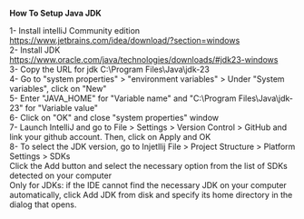 **How To Setup Java JDK**

1- Install intelliJ Community edition<br>
    https://www.jetbrains.com/idea/download/?section=windows<br>
2- Install JDK <br>
    https://www.oracle.com/java/technologies/downloads/#jdk23-windows<br>
3- Copy the URL for jdk C:\Program Files\Java\jdk-23<br>
4- Go to "system properties" > "environment variables" > Under "System variables", click on "New"<br>
5- Enter "JAVA_HOME" for "Variable name" and "C:\Program Files\Java\jdk-23" for "Variable value"<br>
6- Click on "OK" and close "system properties" window<br>
7- Launch IntelliJ and go to File > Settings > Version Control > GitHub and link your github account. Then, click on Apply and OK<br>
8- To select the JDK version, go to Injetllij
    File > Project Structure > Platform Settings > SDKs<br>
    Click the Add button and select the necessary option from the list of SDKs detected on your computer<br>
    Only for JDKs: if the IDE cannot find the necessary JDK on your computer automatically, click Add JDK from disk and specify its home directory in the dialog that opens. 

